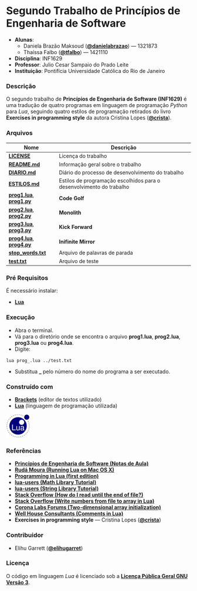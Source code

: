 # Segundo Trabalho de Princípios de Engenharia de Software #
- **Alunas**: 
  * Daniela Brazão Maksoud (**[@danielabrazao](https://github.com/danielabrazao)**) — 1321873
  * Thaíssa Falbo (**[@tfalbo](https://github.com/tfalbo)**) — 1421110
- **Disciplina**: INF1629
- **Professor**: Julio Cesar Sampaio do Prado Leite
- **Instituição**: Pontifícia Universidade Católica do Rio de Janeiro

### Descrição ###
O segundo trabalho de **Princípios de Engenharia de Software (INF1629)** é uma tradução de quatro programas em linguagem de programação *Python* para *Lua*, seguindo quatro estilos de programação retirados do livro **Exercises in programming style** da autora Cristina Lopes (**[@crista](https://github.com/crista)**).

### Arquivos ###

Nome | Descrição
------------ | -------------
**[LICENSE](https://github.com/danielabrazao/INF1629SegundoTrabalho/blob/master/Documentos/LICENSE)** | Licença do trabalho
**[README.md](https://github.com/danielabrazao/INF1629SegundoTrabalho/blob/master/README.md)** | Informação geral sobre o trabalho
**[DIARIO.md](https://github.com/danielabrazao/INF1629SegundoTrabalho/blob/master/Documentos/DIARIO.md)** | Diário do processo de desenvolvimento do trabalho
**[ESTILOS.md](https://github.com/danielabrazao/INF1629SegundoTrabalho/blob/master/Documentos/ESTILOS.md)** | Estilos de programação escolhidos para o desenvolvimento do trabalho
**[prog1.lua](https://github.com/danielabrazao/INF1629SegundoTrabalho/blob/master/Lua/prog1.lua)**, **[prog1.py](https://github.com/danielabrazao/INF1629SegundoTrabalho/blob/master/Python/prog1.py)** | **Code Golf**
**[prog2.lua](https://github.com/danielabrazao/INF1629SegundoTrabalho/blob/master/Lua/prog2.lua)**, **[prog2.py](https://github.com/danielabrazao/INF1629SegundoTrabalho/blob/master/Python/prog1.py)** | **Monolith**
**[prog3.lua](https://github.com/danielabrazao/INF1629SegundoTrabalho/blob/master/Lua/prog3.lua)**, **[prog3.py](https://github.com/danielabrazao/INF1629SegundoTrabalho/blob/master/Python/prog1.py)** | **Kick Forward**
**[prog4.lua](https://github.com/danielabrazao/INF1629SegundoTrabalho/blob/master/Lua/prog4.lua)**, **[prog4.py](https://github.com/danielabrazao/INF1629SegundoTrabalho/blob/master/Python/prog1.py)** | **Inifinite Mirror**
**[stop_words.txt](https://github.com/danielabrazao/INF1629SegundoTrabalho/blob/master/stop_words.txt)** | Arquivo de palavras de parada
**[test.txt](https://github.com/danielabrazao/INF1629SegundoTrabalho/blob/master/test.txt)** | Arquivo de teste

### Pré Requisitos ###

É necessário instalar: 
- **[Lua](http://lua-users.org/)**

### Execução ###
- Abra o terminal.
- Vá para o diretório onde se encontra o arquivo **prog1.lua**, **prog2.lua**, **prog3.lua** ou **prog4.lua**.
- Digite:
```
lua prog_.lua ../test.txt
```
- Substitua **_** pelo número do nome do programa a ser executado.

### Construído com ###
- **[Brackets](http://brackets.io/)** (editor de textos utilizado)
- **[Lua](http://lua-users.org/)** (linguagem de programação utilizada)

[![Powered by LUA](https://github.com/danielabrazao/INF1629PrimeiroTrabalho/blob/master/Lua-Logo_64x64.png?raw=true)](https://www.lua.org/)

### Referências ###
- **[Princípios de Engenharia de Software (Notas de Aula)](https://pes2006.wordpress.com/)**
- **[Rudá Moura (Running Lua on Mac OS X)](http://rudamoura.com/luaonmacosx.html)**
- **[Programming in Lua (first edition)](http://www.lua.org/pil/contents.html)**
- **[lua-users (Math Library Tutorial)](http://lua-users.org/wiki/MathLibraryTutorial)**
- **[lua-users (String Library Tutorial)](http://lua-users.org/wiki/StringLibraryTutorial)**
- **[Stack Overflow (How do I read until the end of file?)](http://stackoverflow.com/questions/5094417/how-do-i-read-until-the-end-of-file)**
- **[Stack Overflow (Write numbers from file to array in Lua)](http://stackoverflow.com/questions/40835452/write-numbers-from-file-to-array-in-lua)**
- **[Corona Labs Forums (Two-dimensional array initialization)](https://forums.coronalabs.com/topic/17465-two-dimensional-array-initialization/)**
- **[Well House Consultants (Comments in Lua)](http://www.wellho.net/resources/ex.php4?item=u102/ludo)**
- **Exercises in programming style** — Cristina Lopes (**[@crista](https://github.com/crista)**)

### Contribuidor ###
- Elihu Garrett (**[@elihugarret](https://github.com/elihugarret)**)

### Licença ###
O código em linguagem *Lua* é licenciado sob a **[Licença Pública Geral GNU Versão 3](http://www.gnu.org/licenses/gpl-3.0.html)**.

